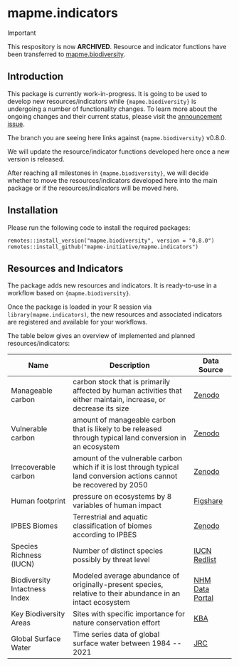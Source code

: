 # mapme.indicators

> [!IMPORTANT]  
> This respository is now **ARCHIVED**. Resource and indicator functions have been
> transferred to [mapme.biodiversity](https://github.com/mapme-initiative/mapme.biodiversity).

## Introduction

This package is currently work-in-progress. It is going to be used to develop new resources/indicators while `{mapme.biodiversity}` is undergoing a number of functionality changes. To learn more about the ongoing changes and their current status, please visit the [announcement issue](https://github.com/mapme-initiative/mapme.biodiversity/issues/240).

The branch you are seeing here links against `{mapme.biodiversity}` v0.8.0.

We will update the resource/indicator functions developed here once a new version is released.

After reaching all milestones in `{mapme.biodiversity}`, we will decide whether to move the resources/indicators developed here into the main package or if the resources/indicators will be moved here.

## Installation

Please run the following code to install the required packages:

```         
remotes::install_version("mapme.biodiversity", version = "0.8.0")
remotes::install_github("mapme-initiative/mapme.indicators")
```

## Resources and Indicators

The package adds new resources and indicators. It is ready-to-use in a workflow based on `{mapme.biodiversity}`.

Once the package is loaded in your R session via `library(mapme.indicators)`, the new resources and associated indicators are registered and available for your workflows.

The table below gives an overview of implemented and planned resources/indicators:

| Name                          | Description                                                                                                             | Data Source                                                                                                                       |
|------------------|--------------------------|----------------------------|
| Manageable carbon             | carbon stock that is primarily affected by human activities that either maintain, increase, or decrease its size        | [Zenodo](https://zenodo.org/records/4091029)                                                                                      |
| Vulnerable carbon             | amount of manageable carbon that is likely to be released through typical land conversion in an ecosystem               | [Zenodo](https://zenodo.org/records/4091029)                                                                                      |
| Irrecoverable carbon          | amount of the vulnerable carbon which if it is lost through typical land conversion actions cannot be recovered by 2050 | [Zenodo](https://zenodo.org/records/4091029)                                                                                      |
| Human footprint               | pressure on ecosystems by 8 variables of human impact                                                                   | [Figshare](https://figshare.com/articles/figure/An_annual_global_terrestrial_Human_Footprint_dataset_from_2000_to_2018/16571064)  |
| IPBES Biomes                  | Terrestrial and aquatic classification of biomes according to IPBES                                                     | [Zenodo](https://zenodo.org/records/3975694)                                                                                      |
| Species Richness (IUCN)       | Number of distinct species possibly by threat level                                                                     | [IUCN Redlist](https://www.iucnredlist.org/resources/other-spatial-downloads)                                                     |
| Biodiversity Intactness Index | Modeled average abundance of originally-present species, relative to their abundance in an intact ecosystem             | [NHM Data Portal](https://data.nhm.ac.uk/dataset/global-map-of-the-biodiversity-intactness-index-from-newbold-et-al-2016-science) |
| Key Biodiversity Areas | Sites with specific importance for nature conservation effort | [KBA](https://www.keybiodiversityareas.org/kba-data) |
| Global Surface Water | Time series data of global surface water between 1984 -- 2021 | [JRC](https://global-surface-water.appspot.com/download) |
